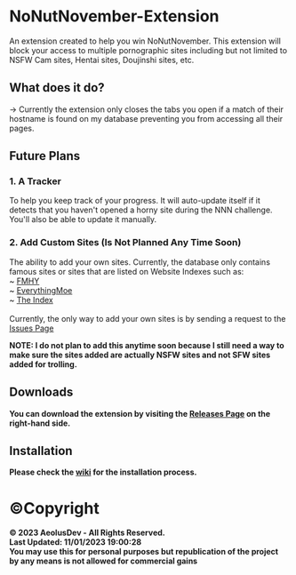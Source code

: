 # NoNutNovember-Extension

An extension created to help you win NoNutNovember. This extension will block your access to multiple pornographic sites including but not limited to NSFW Cam sites, Hentai sites, Doujinshi sites, etc.

## What does it do?
-> Currently the extension only closes the tabs you open if a match of their hostname is found on my database preventing you from accessing all their pages.

## Future Plans
  ### 1. A Tracker
  To help you keep track of your progress. It will auto-update itself if it detects that you haven't opened a horny site during the NNN challenge. You'll also be able to           update it manually. 

  ### 2. Add Custom Sites (Is Not Planned Any Time Soon)
  The ability to add your own sites. Currently, the database only contains famous sites or sites that are listed on Website Indexes such as:
  <br>
    ~ [FMHY](https://fmhy.pages.dev/nsfwpiracy/)
    <br>
    ~ [EverythingMoe](https://everythingmoe.com/)
    <br>
    ~ [The Index](https://theindex.moe/)
    <br>
    <br>
    Currently, the only way to add your own sites is by sending a request to the [Issues Page](https://github.com/AeolusDev/NoNutNovember-Extension/issues?q=is%3Aissue+is%3Aopen+sort%3Aupdated-desc)
<br>

<b>NOTE:<b> I do not plan to add this anytime soon because I still need a way to make sure the sites added are actually NSFW sites and not SFW sites added for trolling.

## Downloads
You can download the extension by visiting the [Releases Page](https://github.com/AeolusDev/NoNutNovember-Extension/releases) on the right-hand side.

## Installation
Please check the [wiki](https://github.com/AeolusDev/NoNutNovember-Extension/wiki) for the installation process.

# ©Copyright
© 2023 AeolusDev - All Rights Reserved.
<br>
Last Updated: 11/01/2023 19:00:28
<br>
You may use this for personal purposes but republication of the project by any means is not allowed for commercial gains
